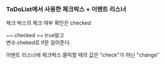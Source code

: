 ### ToDoList에서 사용한 체크박스 + 이벤트 리스너

체크 박스의 체크 여부 확인은 checked  

~~.checked == true말고   
변수.cheked로 if문 걸어준다.  

이벤트 리스너에 체크박스 클릭할 때의 값은 "check"가 아닌 "change"